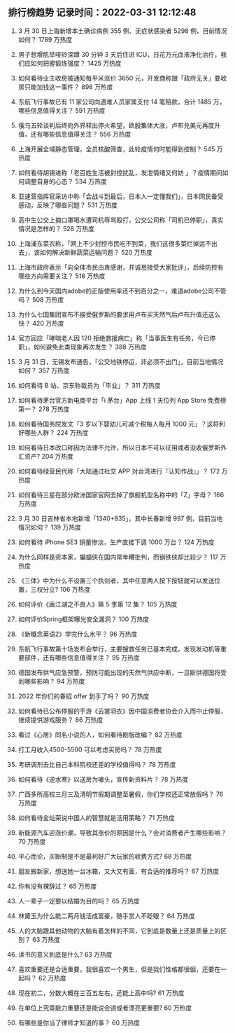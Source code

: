 
## 排行榜趋势 记录时间：2022-03-31 12:12:48
  
  1. 3 月 30 日上海新增本土确诊病例 355 例、无症状感染者 5298 例，目前情况如何？ 1789 万热度
    
  2. 男子想增肌举哑铃深蹲 30 分钟 3 天后住进 ICU，日花万元血液净化治疗，我们应如何把握锻炼强度？ 1425 万热度
    
  3. 如何看待业主收房被通知每平米涨价 3650 元，开发商称跟「政府无关」要收房只能加钱这一事件？ 898 万热度
    
  4. 东航飞行事故已有 11 家公司向遇难人员家属支付 14 笔赔款，合计 1485 万，哪些信息值得关注？ 591 万热度
    
  5. 俄乌五轮谈判后终向外界释出停火希望，欧股集体大涨，卢布兑美元再度升值，还有哪些信息值得关注？ 556 万热度
    
  6. 上海开展全域静态管理，全员核酸筛查，此轮疫情何时能得到控制？ 545 万热度
    
  7. 如何看待胡锡进称「老百姓生活被封控扰乱，发泄情绪又何妨 」？疫情期间如何调整自身的心态？ 534 万热度
    
  8. 亚速营指挥官采访中称「会战斗到最后，日本人一定懂我们」，日本网民备受感动，反映了哪些问题？ 531 万热度
    
  9. 高中生公交上摘口罩喝水遭司机辱骂殴打，公交公司称「司机已停职」，真实情况是怎样的？ 528 万热度
    
  10. 上海浦东菜农称，「网上不少封控市民吃不到菜，我们这很多菜烂掉运不出去」，该如何解决新鲜蔬菜运输问题？ 520 万热度
    
  11. 上海市政府表示「向全体市民由衷感谢，并诚恳接受大家批评」，后续防控有哪些方向需要关注？ 518 万热度
    
  12. 为什么到今天国内adobe的正版使用率还不到百分之一，难道adobe公司不管吗？ 508 万热度
    
  13. 为什么七国集团宣布不接受俄罗斯的要求用卢布买天然气后卢布升值还这么快？ 420 万热度
    
  14. 官方回应「哮喘老人因 120 拒绝救援病亡」称「当事医生有任务，今已停职」，如何避免此类现象再次发生？ 388 万热度
    
  15. 3 月 31 日，无锡发布通告，「公交地铁停运，非必须不出门」，目前当地情况如何？ 357 万热度
    
  16. 如何看待 B 站、京东称裁员为「毕业」？ 311 万热度
    
  17. 如何看待茅台官方新电商平台「i 茅台」App 上线 1 天位列 App Store 免费榜第一？ 278 万热度
    
  18. 如何看待国务院发文「3 岁以下婴幼儿可减个税每人每月 1000 元」？这将利好哪些人群？ 224 万热度
    
  19. 如何看待日本改口称因为法律不允许，所以日本不可以征用或者没收俄罗斯外汇资产? 204 万热度
    
  20. 如何看待绿营民代称「大陆通过社交 APP 对台湾进行『认知作战』」？ 172 万热度
    
  21. 如何看待三星在部分欧洲国家官网去掉了旗舰机型名称中的「Z」字母？ 166 万热度
    
  22. 3 月 30 日吉林省本地新增「1340+835」，其中长春新增 997 例，目前当地情况如何？ 139 万热度
    
  23. 如何看待 iPhone SE3 销量惨淡，生产直接下调 1000 万台？ 124 万热度
    
  24. 为什么同样是资本家，蝙蝠侠在国内常年糟批判，而钢铁侠却比较少？ 117 万热度
    
  25. 《三体》中为什么不设置三个执剑者，其中任意两人按下按钮就可以发送位置，三权分立? 106 万热度
    
  26. 如何评价《画江湖之不良人》第 5 季第 12 集？ 105 万热度
    
  27. 如何评价Spring框架曝光安全漏洞？ 100 万热度
    
  28. 《新概念英语2》学完什么水平？ 96 万热度
    
  29. 东航飞行事故第十场发布会举行，主要搜救任务已基本完成，发现发动机等重要部件，还有哪些信息值得关注？ 95 万热度
    
  30. 德国发布供气应急预警，预防可能出现的天然气供应中断，一旦断供德国将受到哪些影响？ 94 万热度
    
  31. 2022 年你们的春招 offer 到手了吗？ 90 万热度
    
  32. 如何看待已公布停服的手游《云裳羽衣》因中国消费者协会介入而中止停服，继续提供游戏服务？ 86 万热度
    
  33. 看过《心居》同名小说的人，如何看待剧版改编？ 82 万热度
    
  34. 打工月收入4500-5500    可以考虑买房吗？ 78 万热度
    
  35. 考研调剂去比自己本科院校还差的学校值得吗？ 78 万热度
    
  36. 如何看待《逆水寒》以送房为噱头，宣传新资料片？ 78 万热度
    
  37. 广西多所高校三月三及清明节假期调整至暑假，你们学校还正常放假吗？ 76 万热度
    
  38. 如何看待金灿荣说中国人的智慧就是活用策略？ 71 万热度
    
  39. 新能源汽车迎涨价潮，导致其涨价的原因是什么？会对消费者产生哪些影响？ 70 万热度
    
  40. 平心而论，买断制是不是最利好广大玩家的收费方式? 68 万热度
    
  41. 朋友搬新家，想送她一台冰箱，又大又有面，有合适的推荐吗？ 67 万热度
    
  42. 你有没有裸辞过？ 65 万热度
    
  43. 人一辈子一定要以结婚为目的吗？ 65 万热度
    
  44. 林黛玉为什么能二两月钱活成富豪，随手赏人不眨眼？ 64 万热度
    
  45. 人的大脑跟其他动物的大脑有着怎样的不同，它到底是数量上还是质量上的区别？ 63 万热度
    
  46. 读书的意义到底是什么? 63 万热度
    
  47. 喜欢重要还是合适重要，我很喜欢一个男生，但是我们性格都很倔，还要在一起吗？ 62 万热度
    
  48. 现在初二，分数大概在三百五左右，还能上高中吗? 61 万热度
    
  49. 在单位上究竟能力重要还是能说会道或者漂亮更重要? 60 万热度
    
  50. 有哪些是你当了律师才知道的事？ 60 万热度
    